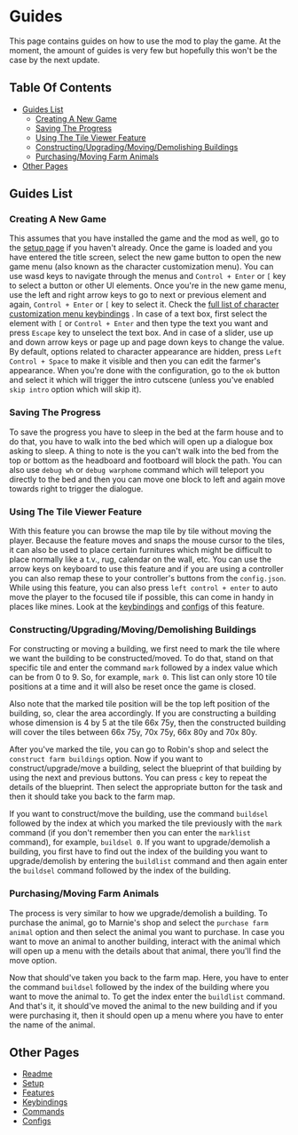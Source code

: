 # Guides

This page contains guides on how to use the mod to play the game.
At the moment, the amount of guides is very few but hopefully this won't be the case by the next update.

## Table Of Contents

- [Guides List](#guides-list)
  - [Creating A New Game](#creating-a-new-game)
  - [Saving The Progress](#saving-the-progress)
  - [Using The Tile Viewer Feature](#using-the-tile-viewer-feature)
  - [Constructing/Upgrading/Moving/Demolishing Buildings](#constructingupgradingmovingdemolishing-buildings)
  - [Purchasing/Moving Farm Animals](#purchasingmoving-farm-animals)
- [Other Pages](#other-pages)

## Guides List

### Creating A New Game

This assumes that you have installed the game and the mod as well, go to the [setup page](setup.md) if you haven't already.
Once the game is loaded and you have entered the title screen, select the new game button to open the new game menu (also known as the character customization menu).
You can use wasd keys to navigate through the menus and `Control + Enter` or `[` key to select a button or other UI elements.
Once you're in the new game menu, use the left and right arrow keys to go to next or previous element and again, `Control + Enter` or `[` key to select it.
Check the [full list of character customization menu keybindings](keybindings.md#new-game-or-character-customization-menu-keys) .
In case of a text box, first select the element with `[` or `Control + Enter` and then type the text you want and press `Escape` key to unselect the text box.
And in case of a slider, use up and down arrow keys or page up and page down keys to change the value.
By default, options related to character appearance are hidden, press `Left Control + Space` to make it visible and then you can edit the farmer's appearance.
When you're done with the configuration, go to the `ok` button and select it which will trigger the intro cutscene (unless you've enabled `skip intro` option which will skip it).

<!-- ### Navigating The World And The Menus -->

### Saving The Progress

To save the progress you have to sleep in the bed at the farm house and to do that, you have to walk into the bed which will open up a dialogue box asking to sleep.
A thing to note is the you can't walk into the bed from the top or bottom as the headboard and footboard will block the path.
You can also use `debug wh` or `debug warphome` command which will teleport you directly to the bed and then you can move one block to left and again move towards right to trigger the dialogue.

### Using The Tile Viewer Feature

With this feature you can browse the map tile by tile without moving the player.
Because the feature moves and snaps the mouse cursor to the tiles, it can also be used to place certain furnitures which might be difficult to place normally like a t.v., rug, calendar on the wall, etc.
You can use the arrow keys on keyboard to use this feature and if you are using a controller you can also remap these to your controller's buttons from the `config.json`.
While using this feature, you can also press `left control + enter` to auto move the player to the focused tile if possible, this can come in handy in places like mines.
Look at the [keybindings](keybindings.md#tile-viewer-keys) and [configs](config.md#tile-viewer-configs) of this feature.

<!-- ### Planting And Harvesting -->

<!-- ### Buying And Selling Stuff -->

### Constructing/Upgrading/Moving/Demolishing Buildings

For constructing or moving a building, we first need to mark the tile where we want the building to be constructed/moved.
To do that, stand on that specific tile and enter the command `mark` followed by a index value which can be from 0 to 9.
So, for example, `mark 0`. This list can only store 10 tile positions at a time and it will also be reset once the game is closed.

Also note that the marked tile position will be the top left position of the building, so, clear the area accordingly.
If you are constructing a building whose dimension is 4 by 5 at the tile 66x 75y, then the constructed building will cover the tiles between 66x 75y, 70x 75y, 66x 80y and 70x 80y.

After you've marked the tile, you can go to Robin's shop and select the `construct farm buildings` option.
Now if you want to construct/upgrade/move a building, select the blueprint of that building by using the next and previous buttons. You can press `c` key to repeat the details of the blueprint.
Then select the appropriate button for the task and then it should take you back to the farm map.

If you want to construct/move the building, use the command `buildsel` followed by the index at which you marked the tile previously with the `mark` command (if you don't remember then you can enter the `marklist` command), for example, `buildsel 0`.
If you want to upgrade/demolish a building, you first have to find out the index of the building you want to upgrade/demolish by entering the `buildlist` command and then again enter the `buildsel` command followed by the index of the building.

### Purchasing/Moving Farm Animals

The process is very similar to how we upgrade/demolish a building.
To purchase the animal, go to Marnie's shop and select the `purchase farm animal` option and then select the animal you want to purchase.
In case you want to move an animal to another building, interact with the animal which will open up a menu with the details about that animal, there you'll find the move option.

Now that should've taken you back to the farm map.
Here, you have to enter the command `buildsel` followed by the index of the building where you want to move the animal to.
To get the index enter the `buildlist` command. And that's it, it should've moved the animal to the new building and if you were purchasing it, then it should open up a menu where you have to enter the name of the animal.

## Other Pages

- [Readme](README.md)
- [Setup](setup.md)
- [Features](features.md)
- [Keybindings](keybindings.md)
- [Commands](commands.md)
- [Configs](config.md)
